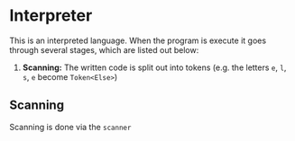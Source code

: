 # Interpreter

This is an interpreted language.
When the program is execute it goes through several stages, which are listed out below:

1. **Scanning:** The written code is split out into tokens (e.g. the letters `e`, `l`, `s`, `e` become `Token<Else>`)

## Scanning

Scanning is done via the `scanner`
